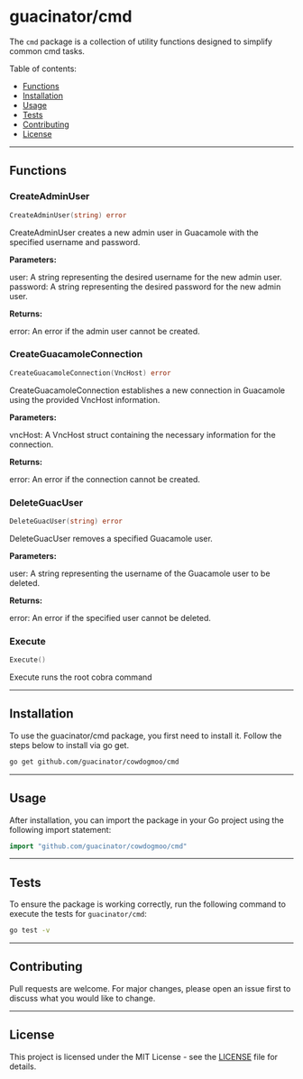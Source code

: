 # guacinator/cmd

The `cmd` package is a collection of utility functions
designed to simplify common cmd tasks.

Table of contents:

- [Functions](#functions)
- [Installation](#installation)
- [Usage](#usage)
- [Tests](#tests)
- [Contributing](#contributing)
- [License](#license)

---

## Functions

### CreateAdminUser

```go
CreateAdminUser(string) error
```

CreateAdminUser creates a new admin user in Guacamole
with the specified username and password.

**Parameters:**

user: A string representing the desired username for the new admin user.
password: A string representing the desired password for the new admin user.

**Returns:**

error: An error if the admin user cannot be created.

### CreateGuacamoleConnection

```go
CreateGuacamoleConnection(VncHost) error
```

CreateGuacamoleConnection establishes a new connection
in Guacamole using the provided VncHost information.

**Parameters:**

vncHost: A VncHost struct containing the necessary information for the connection.

**Returns:**

error: An error if the connection cannot be created.

### DeleteGuacUser

```go
DeleteGuacUser(string) error
```

DeleteGuacUser removes a specified Guacamole user.

**Parameters:**

user: A string representing the username of the Guacamole user to be deleted.

**Returns:**

error: An error if the specified user cannot be deleted.

### Execute

```go
Execute()
```

Execute runs the root cobra command

---

## Installation

To use the guacinator/cmd package, you first need to install it.
Follow the steps below to install via go get.

```bash
go get github.com/guacinator/cowdogmoo/cmd
```

---

## Usage

After installation, you can import the package in your Go project
using the following import statement:

```go
import "github.com/guacinator/cowdogmoo/cmd"
```

---

## Tests

To ensure the package is working correctly, run the following
command to execute the tests for `guacinator/cmd`:

```bash
go test -v
```

---

## Contributing

Pull requests are welcome. For major changes,
please open an issue first to discuss what
you would like to change.

---

## License

This project is licensed under the MIT
License - see the [LICENSE](../LICENSE)
file for details.
